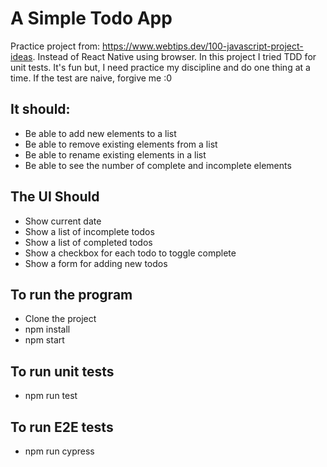 # A Simple Todo App
Practice project from: https://www.webtips.dev/100-javascript-project-ideas. Instead of React Native using browser. In this project I tried TDD for unit tests. It's fun but, I need practice my discipline and do one thing at a time. If the test are naive, forgive me :0

## It should:
* Be able to add new elements to a list
* Be able to remove existing elements from a list
* Be able to rename existing elements in a list
* Be able to see the number of complete and incomplete elements

## The UI Should
* Show current date
* Show a list of incomplete todos
* Show a list of completed todos
* Show a checkbox for each todo to toggle complete
* Show a form for adding new todos

## To run the program
* Clone the project
* npm install
* npm start

## To run unit tests
* npm run test

## To run E2E tests
* npm run cypress